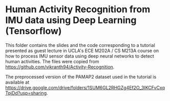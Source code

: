 # Human Activity Recognition from IMU data using Deep Learning (Tensorflow)

This folder contains the slides and the code corresponding to a tutorial presented as guest lecture in UCLA's ECE M202A / CS M213A course on how to process IMU sensor data using deep neural networks to detect human activities. The files were copied from https://github.com/vikranth94/Activity-Recognition.

The preprocessed version of the PAMAP2 dataset used in the tutorial is available at  https://drive.google.com/drive/folders/1SUM6GL2RHGZg4Ef2O_3IKCFvCxqTpjDd?usp=sharing.
